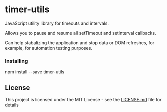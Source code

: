 # timer-utils

JavaScript utility library for timeouts and intervals.

Allows you to pause and resume all setTimeout and setInterval callbacks.

Can help stabalizing the application and stop data or DOM refreshes, for example, for automation testing purposes.

### Installing

npm install --save timer-utils

## License

This project is licensed under the MIT License - see the [LICENSE.md](LICENSE.md) file for details

